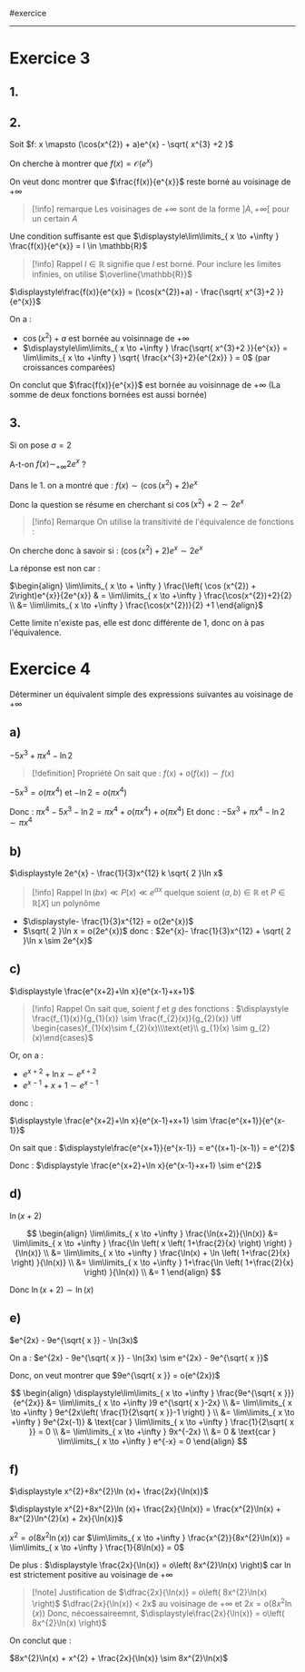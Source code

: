 #exercice 

----

# Exercice 3

## 1.


## 2.

Soit $f: x \mapsto (\cos(x^{2}) + a)e^{x} - \sqrt{ x^{3} +2 }$

On cherche à montrer que $f(x) = \mathcal{O}(e^{x})$

On veut donc montrer que $\frac{f(x)}{e^{x}}$ reste borné au voisinage de $+\infty$ 

> [!info] remarque
> Les voisinages de $+\infty$ sont de la forme $]A, +\infty[$ pour un certain $A$

Une condition suffisante est que $\displaystyle\lim\limits_{ x \to +\infty } \frac{f(x)}{e^{x}} = l \in \mathbb{R}$

> [!info] Rappel
> $l \in \mathbb{R}$ signifie que $l$ est borné.
> Pour inclure les limites infinies, on utilise $\overline{\mathbb{R}}$

$\displaystyle\frac{f(x)}{e^{x}}  = (\cos(x^{2})+a)  - \frac{\sqrt{ x^{3}+2 }}{e^{x}}$

On a :
 - $\cos(x^{2}) +a$ est bornée au voisinnage de $+\infty$
 - $\displaystyle\lim\limits_{ x \to +\infty } \frac{\sqrt{ x^{3}+2 }}{e^{x}} = \lim\limits_{ x \to +\infty } \sqrt{ \frac{x^{3}+2}{e^{2x}} } = 0$ (par croissances comparées)

On conclut que $\frac{f(x)}{e^{x}}$ est bornée au voisinnage de $+\infty$ 
(La somme de deux fonctions bornées est aussi bornée)

## 3.

Si on pose $a = 2$

A-t-on $f(x) \sim_{+\infty} 2e^{x}$ ?

Dans le 1. on a montré que : $f(x) \sim \left( \cos \left( x^{2} \right) +2 \right)e^{x}$

Donc la question se résume en cherchant si $\cos(x^{2}) + 2 \sim 2e^{x}$

> [!info] Remarque
> On utilise la transitivité de l'équivalence de fonctions :

On cherche donc à savoir si : $\left( \cos(x^{2}) + 2 \right) e^{x} \sim 2e^{x}$

La réponse est non car :

$\begin{align} \lim\limits_{ x \to + \infty } \frac{\left( \cos (x^{2}) + 2\right)e^{x}}{2e^{x}}  & = \lim\limits_{ x \to  +\infty } \frac{\cos(x^{2})+2}{2} \\ &= \lim\limits_{ x \to +\infty } \frac{\cos(x^{2})}{2} +1 \end{align}$

Cette limite n'existe pas, elle est donc différente de $1$, donc on à pas l'équivalence.


# Exercice 4
Déterminer un équivalent simple des expressions suivantes au voisinage de $+\infty$

## a)

$-5 x ^{3} + \pi x ^{4} - \ln 2$

> [!definition] Propriété
> On sait que :
> $f(x) + o(f(x)) \sim f(x)$

$-5x^{3} = o(\pi x^{4})$ et $-\ln 2 = o(\pi x^{4})$

Donc : $\pi x^{4} - 5 x^{3} - \ln 2 = \pi x^{4}  + o(\pi x^{4}) + o(\pi x^{4})$
Et donc : $-5x^{3} + \pi x^{4} - \ln 2 \sim \pi x^{4}$


## b)

$\displaystyle 2e^{x} - \frac{1}{3}x^{12}  k \sqrt{ 2 }\ln x$

> [!info] Rappel
> $\ln (bx) \ll P(x) \ll e^{ax}$
> quelque soient $(a, b) \in \mathbb{R}$ et $P \in \mathbb{R}[X]$ un polynôme

 - $\displaystyle- \frac{1}{3}x^{12} = o(2e^{x})$
 - $\sqrt{ 2 }\ln x = o(2e^{x})$
donc :
$2e^{x}- \frac{1}{3}x^{12} + \sqrt{ 2 }\ln x \sim 2e^{x}$


## c)

$\displaystyle \frac{e^{x+2}+\ln x}{e^{x-1}+x+1}$

> [!info] Rappel
> On sait que, soient $f$ et $g$ des fonctions :
> $\displaystyle \frac{f_{1}(x)}{g_{1}(x)} \sim \frac{f_{2}(x)}{g_{2}(x)} \iff \begin{cases}f_{1}(x)\sim f_{2}(x)\\\text{et}\\ g_{1}(x) \sim g_{2}(x)\end{cases}$

Or, on a :
 - $e^{x+2} + \ln x \sim e^{x+2}$ 
 - $e^{x-1} + x+1 \sim e^{x-1}$

donc :

$\displaystyle \frac{e^{x+2}+\ln x}{e^{x-1}+x+1} \sim \frac{e^{x+1}}{e^{x-1}}$


On sait que : $\displaystyle\frac{e^{x+1}}{e^{x-1}} = e^{(x+1)-(x-1)} = e^{2}$

Donc : 
$\displaystyle \frac{e^{x+2}+\ln x}{e^{x-1}+x+1} \sim e^{2}$

## d)
$\ln(x+2)$

$$
\begin{align}
\lim\limits_{ x \to +\infty } \frac{\ln(x+2)}{\ln(x)} &= \lim\limits_{ x \to +\infty } \frac{\ln \left( x \left( 1+\frac{2}{x} \right)  \right) }{\ln(x)} \\
&= \lim\limits_{ x \to +\infty } \frac{\ln(x) + \ln \left( 1+\frac{2}{x} \right) }{\ln(x)} \\
&= \lim\limits_{ x \to +\infty } 1+\frac{\ln \left( 1+\frac{2}{x} \right) }{\ln(x)} \\
&= 1
\end{align}
$$

Donc $\ln(x+2) \sim \ln(x)$


## e)

$e^{2x} - 9e^{\sqrt{ x }} - \ln(3x)$

On a :
$e^{2x} - 9e^{\sqrt{ x }} - \ln(3x) \sim e^{2x} - 9e^{\sqrt{ x }}$

Donc, on veut montrer que $9e^{\sqrt{ x }} = o(e^{2x})$

$$
\begin{align}
\displaystyle\lim\limits_{ x \to +\infty } \frac{9e^{\sqrt{ x }}}{e^{2x}} &= \lim\limits_{ x \to +\infty }9 e^{\sqrt{ x }-2x} \\
&= \lim\limits_{ x \to +\infty } 9e^{2x\left( \frac{1}{2\sqrt{ x }}-1 \right) } \\
&= \lim\limits_{ x \to +\infty } 9e^{2x(-1)} & \text{car } \lim\limits_{ x \to +\infty } \frac{1}{2\sqrt{ x }} = 0 \\
&= \lim\limits_{ x \to +\infty }  9x^{-2x} \\
&= 0 & \text{car } \lim\limits_{ x \to +\infty } e^{-x} = 0
\end{align}
$$
## f)
$\displaystyle x^{2}+8x^{2}\ln (x)+ \frac{2x}{\ln(x)}$

$\displaystyle x^{2}+8x^{2}\ln (x)+ \frac{2x}{\ln(x)} = \frac{x^{2}\ln(x) + 8x^{2}\ln^{2}(x) + 2x}{\ln(x)}$

$x^{2} = o\left( 8x^{2}\ln(x) \right)$ car $\lim\limits_{ x \to +\infty } \frac{x^{2}}{8x^{2}\ln(x)} = \lim\limits_{ x \to +\infty } \frac{1}{8\ln(x)} = 0$

De plus : $\displaystyle \frac{2x}{\ln(x)} = o\left( 8x^{2}\ln(x) \right)$ car $\ln$ est strictement positive au voisinage de $+\infty$

> [!note] Justification de $\dfrac{2x}{\ln(x)} = o\left( 8x^{2}\ln(x) \right)$
> $\dfrac{2x}{\ln(x)} < 2x$ au voisinage de $+\infty$
> et $2x = o\left( 8x^{2}\ln(x) \right)$
> Donc, nécoessaireemnt, $\displaystyle\frac{2x}{\ln(x)} = o\left( 8x^{2}\ln(x) \right)$

On conclut que  :

$8x^{2}\ln(x) + x^{2} + \frac{2x}{\ln(x)} \sim 8x^{2}\ln(x)$
